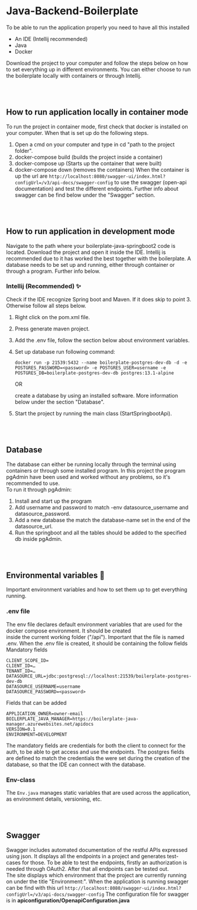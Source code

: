 # Java-Backend-Boilerplate
To be able to run the application properly you need to have all this installed
- An IDE (Intellij recommended)
- Java 
- Docker

Download the project to your computer and follow the steps below on 
how to set everything up in different environments. You can either choose to run the boilerplate locally with containers
or through Intellij.

<br>
<br>

## How to run application locally in container mode
To run the project in container mode, first check that docker is installed on your computer.
When that is set up do the following steps.
1. Open a cmd on your computer and type in cd "path to the project folder".
2. docker-compose build (builds the project inside a container)
3. docker-compose up (Starts up the container that were built)
4. docker-compose down (removes the containers)
When the container is up the url are ` http://localhost:8080/swagger-ui/index.html?configUrl=/v3/api-docs/swagger-config `
to use the swagger (open-api documentation) and test the different endpoints. Further info about swagger can be find below
under the "Swagger" section.

<br>
<br>

## How to run application in development mode
Navigate to the path where your boilerplate-java-springboot2 code is located.
Download the project and open it inside the IDE. Intellij is recommended due to it has worked the best
together with the boilerplate. A database needs to be set up and running, either through container or through a program.
Further info below.


### Intellij (Recommended) :sparkles:
Check if the IDE recognize Spring boot and Maven. If it does skip to point 3. Otherwise follow all steps below.
1. Right click on the pom.xml file.
2. Press generate maven project.
3. Add the .env file, follow the section below about environment variables.
4. Set up database run following command:

    ```
    docker run -p 21539:5432 --name boilerplate-postgres-dev-db -d -e POSTGRES_PASSWORD=<password> -e POSTGRES_USER=username -e POSTGRES_DB=boilerplate-postgres-dev-db postgres:13.1-alpine
    ```
    OR 

    create a database by using an installed software. More information below under the section "Database".

5. Start the project by running the main class (StartSpringbootApi). 

<br>
<br>

## Database
The database can either be running locally through the terminal using containers or through some installed program.
In this project the program pgAdmin have been used and worked without any problems, so it's recommended to use. 
<br>
To run it through pgAdmin:
1. Install and start up the program
2. Add username and password to match -env datasource_username and datasource_password.
3. Add a new database the match the database-name set in the end of the datasource_url.
4. Run the springboot and all the tables should be added to the specified db inside pgAdmin.

<br>
<br>

## Environmental variables :closed_lock_with_key:
Important environment variables and how to set them up to get everything running.


### .env file
The env file declares default environment variables that are used for the docker compose environment. It should be created  
inside the current working folder ("/api"). Important that the file is named .env.
When the .env file is created, it should be containing the follow fields
Mandatory fields<br>

```
CLIENT_SCOPE_ID=
CLIENT_ID=…
TENANT_ID=…
DATASOURCE_URL=jdbc:postgresql://localhost:21539/boilerplate-postgres-dev-db
DATASOURCE_USERNAME=username
DATASOURCE_PASSWORD=<password>
```
Fields that can be added<br>
```
APPLICATION_OWNER=owner-email
BOILERPLATE_JAVA_MANAGER=https://boilerplate-java-manager.azurewebsites.net/apidocs
VERSION=0.1
ENVIRONMENT=DEVELOPMENT
```

The mandatory fields are credentials for both the client to connect for the auth, to be able to get access and use the endpoints. 
The postgres fields are defined to match the credentials the were set during the creation of the database, so that the IDE can connect with the database.


### Env-class
The `Env.java` manages static variables that are used across the application, as environment details, versioning, etc. 

<br>
<br>

## Swagger
Swagger includes automated documentation of the restful APIs expressed using json. It displays all the endpoints in a project and generates test-cases for those. To be able to test the endpoints, firstly an authorization is needed through OAuth2. After that all endpoints can be tested out. 
<br> 
The site displays which environment that the project are currently running on under the title "Environment:".
When the application is running swagger can be find with this url `http://localhost:8080/swagger-ui/index.html?configUrl=/v3/api-docs/swagger-config`
The configuration file for swagger is in **apiconfiguration/OpenapiConfiguration.java**